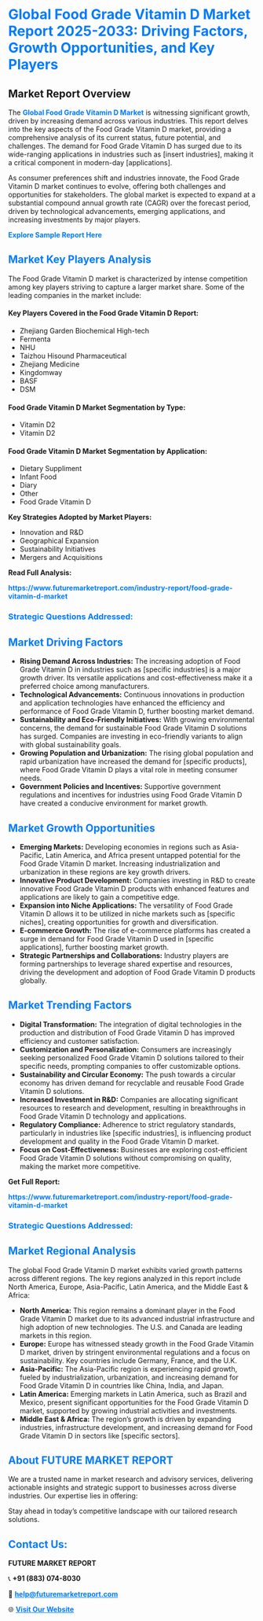 <h1 style="color: #007BFF;">Global Food Grade Vitamin D Market Report 2025-2033: Driving Factors, Growth Opportunities, and Key Players</h1>

<section id="overview">
<h2>Market Report Overview</h2>
<p>The <a href="https://www.futuremarketreport.com/industry-report/food-grade-vitamin-d-market" style="color: #007BFF; text-decoration: none;"><strong>Global Food Grade Vitamin D Market</strong></a> is witnessing significant growth, driven by increasing demand across various industries. This report delves into the key aspects of the Food Grade Vitamin D market, providing a comprehensive analysis of its current status, future potential, and challenges. The demand for Food Grade Vitamin D has surged due to its wide-ranging applications in industries such as [insert industries], making it a critical component in modern-day [applications].</p>
<p>As consumer preferences shift and industries innovate, the Food Grade Vitamin D market continues to evolve, offering both challenges and opportunities for stakeholders. The global market is expected to expand at a substantial compound annual growth rate (CAGR) over the forecast period, driven by technological advancements, emerging applications, and increasing investments by major players.</p>
</section>

<section id="overview">
<p><a href="https://www.futuremarketreport.com/request-sample/reportId=125874" style="color: #007BFF; text-decoration: none;"><strong>Explore Sample Report Here</strong></a></p>
</section>

<section id="key-players">
<h2 style="color: #007BFF;">Market Key Players Analysis</h2>
<p>The Food Grade Vitamin D market is characterized by intense competition among key players striving to capture a larger market share. Some of the leading companies in the market include:</p>
<h4>Key Players Covered in the Food Grade Vitamin D Report:</h4>
<ul><li>Zhejiang Garden Biochemical High-tech</li><li>Fermenta</li><li>NHU</li><li>Taizhou Hisound Pharmaceutical</li><li>Zhejiang Medicine</li><li>Kingdomway</li><li>BASF</li><li>DSM</li></ul>
<h4>Food Grade Vitamin D Market Segmentation by Type:</h4>
<ul><li>Vitamin D2</li><li>Vitamin D2</li></ul>

<h4>Food Grade Vitamin D Market Segmentation by Application:</h4>
<ul><li>Dietary Suppliment</li><li>Infant Food</li><li>Diary</li><li>Other</li><li>Food Grade Vitamin D</li></ul>
<p><strong>Key Strategies Adopted by Market Players:</strong></p>
<ul>
<li>Innovation and R&D</li>
<li>Geographical Expansion</li>
<li>Sustainability Initiatives</li>
<li>Mergers and Acquisitions</li>
</ul>
</section>

<section>
<p><strong>Read Full Analysis: </strong></p><a href="https://www.futuremarketreport.com/industry-report/food-grade-vitamin-d-market" style="color: #007BFF; text-decoration: none;"><strong>https://www.futuremarketreport.com/industry-report/food-grade-vitamin-d-market</strong></a>
<h3 style="color: #007BFF;">Strategic Questions Addressed:</h3>
</section>

<section id="driving-factors">
<h2 style="color: #007BFF;">Market Driving Factors</h2>
<ul>
<li><strong>Rising Demand Across Industries:</strong> The increasing adoption of Food Grade Vitamin D in industries such as [specific industries] is a major growth driver. Its versatile applications and cost-effectiveness make it a preferred choice among manufacturers.</li>
<li><strong>Technological Advancements:</strong> Continuous innovations in production and application technologies have enhanced the efficiency and performance of Food Grade Vitamin D, further boosting market demand.</li>
<li><strong>Sustainability and Eco-Friendly Initiatives:</strong> With growing environmental concerns, the demand for sustainable Food Grade Vitamin D solutions has surged. Companies are investing in eco-friendly variants to align with global sustainability goals.</li>
<li><strong>Growing Population and Urbanization:</strong> The rising global population and rapid urbanization have increased the demand for [specific products], where Food Grade Vitamin D plays a vital role in meeting consumer needs.</li>
<li><strong>Government Policies and Incentives:</strong> Supportive government regulations and incentives for industries using Food Grade Vitamin D have created a conducive environment for market growth.</li>
</ul>
</section>

<section id="growth-opportunities">
<h2 style="color: #007BFF;">Market Growth Opportunities</h2>
<ul>
<li><strong>Emerging Markets:</strong> Developing economies in regions such as Asia-Pacific, Latin America, and Africa present untapped potential for the Food Grade Vitamin D market. Increasing industrialization and urbanization in these regions are key growth drivers.</li>
<li><strong>Innovative Product Development:</strong> Companies investing in R&D to create innovative Food Grade Vitamin D products with enhanced features and applications are likely to gain a competitive edge.</li>
<li><strong>Expansion into Niche Applications:</strong> The versatility of Food Grade Vitamin D allows it to be utilized in niche markets such as [specific niches], creating opportunities for growth and diversification.</li>
<li><strong>E-commerce Growth:</strong> The rise of e-commerce platforms has created a surge in demand for Food Grade Vitamin D used in [specific applications], further boosting market growth.</li>
<li><strong>Strategic Partnerships and Collaborations:</strong> Industry players are forming partnerships to leverage shared expertise and resources, driving the development and adoption of Food Grade Vitamin D products globally.</li>
</ul>
</section>

<section id="trending-factors">
<h2 style="color: #007BFF;">Market Trending Factors</h2>
<ul>
<li><strong>Digital Transformation:</strong> The integration of digital technologies in the production and distribution of Food Grade Vitamin D has improved efficiency and customer satisfaction.</li>
<li><strong>Customization and Personalization:</strong> Consumers are increasingly seeking personalized Food Grade Vitamin D solutions tailored to their specific needs, prompting companies to offer customizable options.</li>
<li><strong>Sustainability and Circular Economy:</strong> The push towards a circular economy has driven demand for recyclable and reusable Food Grade Vitamin D solutions.</li>
<li><strong>Increased Investment in R&D:</strong> Companies are allocating significant resources to research and development, resulting in breakthroughs in Food Grade Vitamin D technology and applications.</li>
<li><strong>Regulatory Compliance:</strong> Adherence to strict regulatory standards, particularly in industries like [specific industries], is influencing product development and quality in the Food Grade Vitamin D market.</li>
<li><strong>Focus on Cost-Effectiveness:</strong> Businesses are exploring cost-efficient Food Grade Vitamin D solutions without compromising on quality, making the market more competitive.</li>
</ul>
</section>

<section>
<p><strong>Get Full Report: </strong></p><a href="https://www.futuremarketreport.com/industry-report/food-grade-vitamin-d-market" style="color: #007BFF; text-decoration: none;"><strong>https://www.futuremarketreport.com/industry-report/food-grade-vitamin-d-market</strong></a>
<h3 style="color: #007BFF;">Strategic Questions Addressed:</h3>
</section>


<section id="regional-analysis">
<h2 style="color: #007BFF;">Market Regional Analysis</h2>
<p>The global Food Grade Vitamin D market exhibits varied growth patterns across different regions. The key regions analyzed in this report include North America, Europe, Asia-Pacific, Latin America, and the Middle East & Africa:</p>
<ul>
<li><strong>North America:</strong> This region remains a dominant player in the Food Grade Vitamin D market due to its advanced industrial infrastructure and high adoption of new technologies. The U.S. and Canada are leading markets in this region.</li>
<li><strong>Europe:</strong> Europe has witnessed steady growth in the Food Grade Vitamin D market, driven by stringent environmental regulations and a focus on sustainability. Key countries include Germany, France, and the U.K.</li>
<li><strong>Asia-Pacific:</strong> The Asia-Pacific region is experiencing rapid growth, fueled by industrialization, urbanization, and increasing demand for Food Grade Vitamin D in countries like China, India, and Japan.</li>
<li><strong>Latin America:</strong> Emerging markets in Latin America, such as Brazil and Mexico, present significant opportunities for the Food Grade Vitamin D market, supported by growing industrial activities and investments.</li>
<li><strong>Middle East & Africa:</strong> The region’s growth is driven by expanding industries, infrastructure development, and increasing demand for Food Grade Vitamin D in sectors like [specific sectors].</li>
</ul>
</section>

<footer>
<h2 style="color: #007BFF;">About FUTURE MARKET REPORT</h2>
<p>We are a trusted name in market research and advisory services, delivering actionable insights and strategic support to businesses across diverse industries. Our expertise lies in offering:</p>

<p>Stay ahead in today’s competitive landscape with our tailored research solutions.</p>

<h2 style="color: #007BFF;">Contact Us:</h2>
<p><strong>FUTURE MARKET REPORT</strong></p>
<p>📞 <strong>+91 (883) 074-8030</strong></p>
<p>📧 <strong><a href="mailto:help@futuremarketreport.com" style="color: #007BFF;">help@futuremarketreport.com</a></strong></p>
<p>🌐 <strong><a href="https://www.futuremarketreport.com/" style="color: #007BFF;">Visit Our Website</a></strong></p>
</footer>